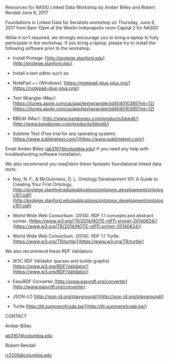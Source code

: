 Resources for NASIG Linked Data Workshop by Amber Billey and Robert Rendall
June 8, 2017

Foundations in Linked Data for Serialists workshop on Thursday, June 8, 2017 from 8am-12pm at the Westin Indianapolis room Capital 2 for NASIG!  
 
While it isn’t required, we strongly encourage you to bring a laptop to fully participate in the workshop. If you bring a laptop, please try to install the following software prior to the workshop. 

* Install Protege: [http://protege.stanford.edu](http://protege.stanford.edu)

* Install a text editor such as:

* NotePad ++ (Windows): [https://notepad-plus-plus.org/](https://notepad-plus-plus.org/) 

* Text Wrangler (Mac): [https://itunes.apple.com/us/app/textwrangler/id404010395?mt=12](https://itunes.apple.com/us/app/textwrangler/id404010395?mt=12) 

* BBEdit (Mac): [http://www.barebones.com/products/bbedit/](http://www.barebones.com/products/bbedit/) 

* Sublime Text (Free trial for any operating system): [https://www.sublimetext.com/](https://www.sublimetext.com/) 

Email Amber Billey ([ab3167@columbia.edu](mailto:ab3167@columbia.edu)) if you need any help with troubleshooting software installation. 

We also recommend you read/skim these fantastic foundational linked data texts:

* Noy, N. F., & McGuinness, D. L. Ontology Development 101: A Guide to Creating Your First Ontology. [http://protege.stanford.edu/publications/ontology_development/ontology101.pdf](http://protege.stanford.edu/publications/ontology_development/ontology101.pdf) 

* World Wide Web Consortium. (2014). RDF 1.1 concepts and abstract syntax. [https://www.w3.org/TR/2014/NOTE-rdf11-primer-20140624/](https://www.w3.org/TR/2014/NOTE-rdf11-primer-20140624/) 

* World Wide Web Consortium. (2014). RDF 1.1 Turtle. [https://www.w3.org/TR/turtle/](https://www.w3.org/TR/turtle/) 

We also recommend these RDF Validators:

* W3C RDF Validator (parses and builds graphs) [https://www.w3.org/RDF/Validator/](https://www.w3.org/RDF/Validator/)

* EasyRDF Converter [http://www.easyrdf.org/converter](http://www.easyrdf.org/converter)

* JSON-LD [http://json-ld.org/playground/](http://json-ld.org/playground/)

* Turtle [http://ttl.summerofcode.be/](http://ttl.summerofcode.be/)


CONTACT

Amber Billey 

[ab3167@columbia.edu](mailto:ab3167@columbia.edu)

Robert Rendall 

[rr2205@columbia.edu](mailto:rr2205@columbia.edu) 